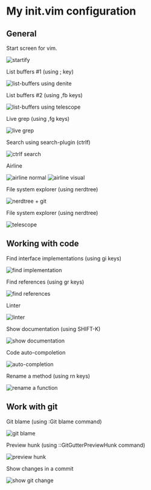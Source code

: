 # My init.vim configuration

## General
Start screen for vim.

![startify](https://raw.githubusercontent.com/empire/my-init.vim/main/screenshots/startify.png)

List buffers #1 (using ; key)

![list-buffers using denite](https://raw.githubusercontent.com/empire/my-init.vim/main/screenshots/list-buffers-1.png)

List buffers #2 (using ,fb keys)

![list-buffers using telescope](https://raw.githubusercontent.com/empire/my-init.vim/main/screenshots/list-buffers-2.png)

Live grep (using ,fg keys)

![live grep](https://raw.githubusercontent.com/empire/my-init.vim/main/screenshots/live-grep.png)

Search using search-plugin (ctrlf)

![ctrlf search](https://raw.githubusercontent.com/empire/my-init.vim/main/screenshots/ctrlf-search.png)

Airline

![airline normal](https://raw.githubusercontent.com/empire/my-init.vim/main/screenshots/airline-1.png)
![airline visual](https://raw.githubusercontent.com/empire/my-init.vim/main/screenshots/airline-2.png)

File system explorer (using nerdtree)

![nerdtree + git](https://raw.githubusercontent.com/empire/my-init.vim/main/screenshots/nerdtree-git.png)

File system explorer (using nerdtree)

![telescope](https://raw.githubusercontent.com/empire/my-init.vim/main/screenshots/list-files-fuzzy-finder.png)

## Working with code
Find interface implementations (using gi keys)

![find implementation](https://raw.githubusercontent.com/empire/my-init.vim/main/screenshots/find-interface-implementation.png)

Find references (using gr keys)

![find references](https://raw.githubusercontent.com/empire/my-init.vim/main/screenshots/find-references.png)

Linter

![linter](https://raw.githubusercontent.com/empire/my-init.vim/main/screenshots/linter.png)

Show documentation (using SHIFT-K)

![show documentation](https://raw.githubusercontent.com/empire/my-init.vim/main/screenshots/documentation.png)

Code auto-compoletion

![auto-completion](https://raw.githubusercontent.com/empire/my-init.vim/main/screenshots/autocompletion.png)

Rename a method (using rn keys)

![rename a function](https://raw.githubusercontent.com/empire/my-init.vim/main/screenshots/refactoring-rename-function.png)

## Work with git
Git blame (using :Git blame command)

![git blame](https://raw.githubusercontent.com/empire/my-init.vim/main/screenshots/git-blame.png)

Preview hunk (using ::GitGutterPreviewHunk command)

![preview hunk](https://raw.githubusercontent.com/empire/my-init.vim/main/screenshots/gitgutter-pre-hunk.png)

Show changes in a commit

![show git change](https://raw.githubusercontent.com/empire/my-init.vim/main/screenshots/git-change-view.png)

